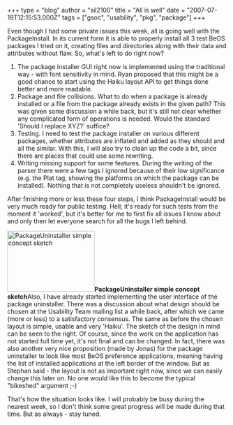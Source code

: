 +++
type = "blog"
author = "sil2100"
title = "All is well"
date = "2007-07-19T12:15:53.000Z"
tags = ["gsoc", "usability", "pkg", "package"]
+++

Even though I had some private issues this week, all is going well with the PackageInstall. In its current form it is able to properly install all 3 test BeOS packages I tried on it, creating files and directories along with their data and attributes without flaw. So, what's left to do right now?
<!--break-->
<ol>
<li>The package installer GUI right now is implemented using the traditional way - with font sensitivity in mind. Ryan proposed that this might be a good chance to start using the Haiku layout API to get things done better and more readable.</li>
<li>Package and file collisions. What to do when a package is already installed or a file from the package already exists in the given path? This was given some discussion a while back, but it's still not clear whether any complicated form of operations is needed. Would the standard 'Should I replace XYZ?' suffice?</li>
<li>Testing. I need to test the package installer on various different packages, whether attributes are inflated and added as they should and all the similar. With this, I will also try to clean up the code a bit, since there are places that could use some rewriting.</li>
<li>Writing missing support for some features. During the writing of the parser there were a few tags I ignored because of their low significance (e.g. the Plat tag, showing the platforms on which the package can be installed). Nothing that is not completely useless shouldn't be ignored.</li>
</ol>

After finishing more or less these four steps, I think PackageInstall would be very much ready for public testing. Hell; it's ready for such tests from the moment it 'worked', but it's better for me to first fix all issues I know about and only then let everyone search for all the bugs I left behind. 

<span class="inline right"><a href="/images/packageuninstaller_simple_concept_sketch"><img src="/files/screenshots/ui_proposition_01.thumbnail.png" alt="PackageUninstaller simple concept sketch" title="PackageUninstaller simple concept sketch" class="image thumbnail" height="139" width="200"></a><span class="caption" style="width: 198px;"><strong>PackageUninstaller simple concept sketch</strong></span></span>Also, I have already started implementing the user interface of the package uninstaller. There was a discussion about what design should be chosen at the Usability Team mailing list a while back, after which we came (more or less) to a satisfactory consensus. The same as before the chosen layout is simple, usable and very 'Haiku'. 
The sketch of the design in mind can be seen to the right. Of course, since the work on the application has not started full time yet, it's not final and can be changed. In fact, there was also another very nice proposition (made by Jonas) for the package uninstaller to look like most BeOS preference applications, meaning having the list of installed applications at the left border of the window. But as Stephan said - the layout is not as important right now, since we can easily change this later on. No one would like this to become the typical "bikeshed" argument ;-)

That's how the situation looks like. I will probably be busy during the nearest week, so I don't think some great progress will be made during that time. But as always - stay tuned.